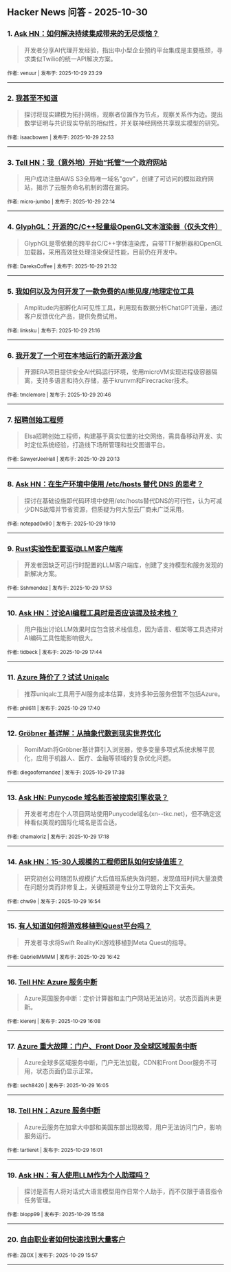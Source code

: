## Hacker News 问答 - 2025-10-30


### 1. [Ask HN：如何解决持续集成带来的无尽烦恼？](https://news.ycombinator.com/item?id=45754496)
> 开发者分享AI代理开发经验，指出中小型企业预约平台集成是主要瓶颈，寻求类似Twilio的统一API解决方案。

<sub>作者: venuur | 发布于: 2025-10-29 23:29</sub>

---

### 2. [我甚至不知道](https://news.ycombinator.com/item?id=45754150)
> 探讨将现实建模为拓扑网络，观察者位置作为节点，观察关系作为边。提出数学证明与共识现实导航的相似性，并关联神经网络共享现实模型的研究。

<sub>作者: isaacbowen | 发布于: 2025-10-29 22:53</sub>

---

### 3. [Tell HN：我（意外地）开始“托管”一个政府网站](https://news.ycombinator.com/item?id=45753784)
> 用户成功注册AWS S3全局唯一域名"gov"，创建了可访问的模拟政府网站，揭示了云服务命名机制的潜在漏洞。

<sub>作者: micro-jumbo | 发布于: 2025-10-29 22:14</sub>

---

### 4. [GlyphGL：开源的C/C++轻量级OpenGL文本渲染器（仅头文件）](https://news.ycombinator.com/item?id=45753327)
> GlyphGL是零依赖的跨平台C/C++字体渲染库，自带TTF解析器和OpenGL加载器，采用高效批处理渲染保证性能，目前仍在开发中。

<sub>作者: DareksCoffee | 发布于: 2025-10-29 21:32</sub>

---

### 5. [我如何以及为何开发了一款免费的AI能见度/地理定位工具](https://news.ycombinator.com/item?id=45753156)
> Amplitude内部孵化AI可见性工具，利用现有数据分析ChatGPT流量，通过客户反馈优化产品，提供免费试用。

<sub>作者: linksku | 发布于: 2025-10-29 21:16</sub>

---

### 6. [我开发了一个可在本地运行的新开源沙盒](https://news.ycombinator.com/item?id=45752794)
> 开源ERA项目提供安全AI代码运行环境，使用microVM实现进程级容器隔离，支持多语言和持久存储，基于krunvm和Firecracker技术。

<sub>作者: tmclemore | 发布于: 2025-10-29 20:46</sub>

---

### 7. [招聘创始工程师](https://news.ycombinator.com/item?id=45752433)
> Elsa招聘创始工程师，构建基于真实位置的社交网络，需具备移动开发、实时定位系统经验，打造线下场所管理和社交图谱平台。

<sub>作者: SawyerJeeHall | 发布于: 2025-10-29 20:13</sub>

---

### 8. [Ask HN：在生产环境中使用 /etc/hosts 替代 DNS 的思考？](https://news.ycombinator.com/item?id=45751579)
> 探讨在基础设施即代码环境中使用/etc/hosts替代DNS的可行性，认为可减少DNS故障并节省资源，但质疑为何大型云厂商未广泛采用。

<sub>作者: notepad0x90 | 发布于: 2025-10-29 19:10</sub>

---

### 9. [Rust实验性配置驱动LLM客户端库](https://news.ycombinator.com/item?id=45750542)
> 开发者因缺乏可运行时配置的LLM客户端库，创建了支持模型和服务发现的新解决方案。

<sub>作者: Sshmendez | 发布于: 2025-10-29 17:53</sub>

---

### 10. [Ask HN：讨论AI编程工具时是否应该提及技术栈？](https://news.ycombinator.com/item?id=45750417)
> 用户指出讨论LLM效果时应包含技术栈信息，因为语言、框架等工具选择对AI编码工具性能影响很大。

<sub>作者: tidbeck | 发布于: 2025-10-29 17:44</sub>

---

### 11. [Azure 降价了？试试 Uniqalc](https://news.ycombinator.com/item?id=45750350)
> 推荐uniqalc工具用于AI服务成本估算，支持多种云服务但暂不包括Azure。

<sub>作者: phil611 | 发布于: 2025-10-29 17:40</sub>

---

### 12. [Gröbner 基详解：从抽象代数到现实世界优化](https://news.ycombinator.com/item?id=45750330)
> RomiMath将Gröbner基计算引入浏览器，使多变量多项式系统求解平民化，应用于机器人、医疗、金融等领域的复杂优化问题。

<sub>作者: diegoofernandez | 发布于: 2025-10-29 17:38</sub>

---

### 13. [Ask HN: Punycode 域名能否被搜索引擎收录？](https://news.ycombinator.com/item?id=45749997)
> 开发者考虑在个人项目网站使用Punycode域名(xn--tkc.net)，但不确定这种看似美观的国际化域名是否合适。

<sub>作者: chamaloriz | 发布于: 2025-10-29 17:18</sub>

---

### 14. [Ask HN：15-30人规模的工程师团队如何安排值班？](https://news.ycombinator.com/item?id=45749594)
> 研究初创公司随团队规模扩大后值班系统失效问题，发现值班时间大量浪费在问题分类而非修复上，关键瓶颈是专业分工导致的上下文丢失。

<sub>作者: chw9e | 发布于: 2025-10-29 16:54</sub>

---

### 15. [有人知道如何将游戏移植到Quest平台吗？](https://news.ycombinator.com/item?id=45749396)
> 开发者寻求将Swift RealityKit游戏移植到Meta Quest的指导。

<sub>作者: GabrielMMMM | 发布于: 2025-10-29 16:42</sub>

---

### 16. [Tell HN: Azure 服务中断](https://news.ycombinator.com/item?id=45748799)
> Azure英国服务中断：定价计算器和主门户网站无法访问，状态页面尚未更新。

<sub>作者: kierenj | 发布于: 2025-10-29 16:08</sub>

---

### 17. [Azure 重大故障：门户、Front Door 及全球区域服务中断](https://news.ycombinator.com/item?id=45748756)
> Azure全球多区域服务中断，门户无法加载，CDN和Front Door服务不可用，状态页面仍显示正常。

<sub>作者: sech8420 | 发布于: 2025-10-29 16:05</sub>

---

### 18. [Tell HN：Azure 服务中断](https://news.ycombinator.com/item?id=45748661)
> Azure云服务在加拿大中部和美国东部出现故障，用户无法访问门户，影响服务运行。

<sub>作者: tartieret | 发布于: 2025-10-29 16:01</sub>

---

### 19. [Ask HN：有人使用LLM作为个人助理吗？](https://news.ycombinator.com/item?id=45748619)
> 探讨是否有人将对话式大语言模型用作日常个人助手，而不仅限于语音指令任务管理。

<sub>作者: blopp99 | 发布于: 2025-10-29 15:58</sub>

---

### 20. [自由职业者如何快速找到大量客户](https://news.ycombinator.com/item?id=45748610)

<sub>作者: ZBOX | 发布于: 2025-10-29 15:57</sub>

---
